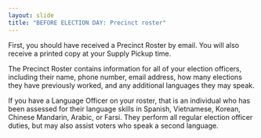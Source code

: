 ```yaml
---
layout: slide
title: "BEFORE ELECTION DAY: Precinct roster"
---
```


First, you should have received a Precinct Roster by email. You will also receive a printed copy at your Supply Pickup time.

The Precinct Roster contains information for all of your election officers, including their name, phone number, email address, how many elections they have previously worked, and any additional languages they may speak.

If you have a Language Officer on your roster, that is an individual who has been assessed for their language skills in Spanish, Vietnamese, Korean, Chinese Mandarin, Arabic, or Farsi. They perform all regular election officer duties, but may also assist voters who speak a second language.